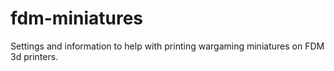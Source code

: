 # fdm-miniatures
Settings and information to help with printing wargaming miniatures on FDM 3d printers.
